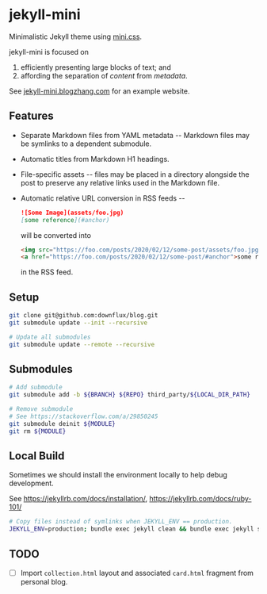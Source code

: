 # jekyll-mini
Minimalistic Jekyll theme using [mini.css](https://minicss.org).

jekyll-mini is focused on

1. efficiently presenting large blocks of text; and
1. affording the separation of *content* from *metadata*.

See [jekyll-mini.blogzhang.com](https://jekyll-mini.blogzhang.com) for an
example website.

## Features

* Separate Markdown files from YAML metadata -- Markdown files may be symlinks
  to a dependent submodule.
* Automatic titles from Markdown H1 headings.
* File-specific assets -- files may be placed in a directory alongside the post
  to preserve any relative links used in the Markdown file.
* Automatic relative URL conversion in RSS feeds --

  ```markdown
  ![Some Image](assets/foo.jpg)
  [some reference](#anchor)
  ```

  will be converted into
  ```html
  <img src="https://foo.com/posts/2020/02/12/some-post/assets/foo.jpg" />
  <a href="https://foo.com/posts/2020/02/12/some-post/#anchor">some reference</a>
  ```
  in the RSS feed.

## Setup

```bash
git clone git@github.com:downflux/blog.git
git submodule update --init --recursive

# Update all submodules
git submodule update --remote --recursive
```

## Submodules

```bash
# Add submodule
git submodule add -b ${BRANCH} ${REPO} third_party/${LOCAL_DIR_PATH}

# Remove submodule
# See https://stackoverflow.com/a/29850245
git submodule deinit ${MODULE}
git rm ${MODULE}

```

## Local Build

Sometimes we should install the environment locally to help debug development.

See
https://jekyllrb.com/docs/installation/,
https://jekyllrb.com/docs/ruby-101/

```bash
# Copy files instead of symlinks when JEKYLL_ENV == production.
JEKYLL_ENV=production; bundle exec jekyll clean && bundle exec jekyll serve
```

## TODO

- [ ] Import `collection.html` layout and associated `card.html` fragment from
  personal blog.
